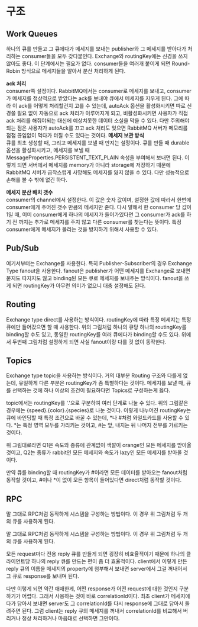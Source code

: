 # 구조 



## Work Queues 

하나의 큐를 만들고 그 큐에다가 메세지를 보내는 publisher와 그 메세지를 받아다가 처리하는 consumer들을 모두 갖다붙인다. Exchange와 routingKey에는 신경을 쓰지 않아도 좋다. 이 단계에서는 필요가 없다. consumer들을 여러개 붙이게 되면 Round-Robin 방식으로 메세지들을 알아서 분산 처리하게 된다.



**ack 처리**       
 consumer쪽 설정이다. RabbitMQ에서는 consumer로 메세지를 보내고, consumer가 메세지를 정상적으로 받았다는 ack를 보내야 큐에서 메세지를 지우게 된다. 그에 따라 이 ack를 어떻게 처리할건지 고를 수 있는데, autoAck 옵션을 활성화시키면 따로 신경쓸 필요 없이 자동으로 ack 처리가 이루어지게 되고, 비활성화시키면 사용자가 직접 ack 처리를 해줘야되는 대신에 예상치못한 데이터 소실을 막을 수 있다. 다만 주의해야되는 점은 사용자가 autoAck를 끄고 ack 처리도 잊으면 RabbitMQ 서버가 메모리를 점점 끊임없이 먹다가 터질 수도 있다는 것이다.
**메세지 보관 방식**        
큐를 최초 생성할 때, 그리고 메세지를 보낼 때 만지는 설정이다. 큐를 만들 때 durable 옵션을 활성화시키고, 메세지를 보낼 때 MessageProperties.PERSISTENT_TEXT_PLAIN 속성을 부여해서 보내면 된다. 이렇게 되면 서버에서 메세지를 memory가 아니라 storage에 저장하기 때문에 RabbitMQ 서버가 급작스럽게 사망해도 메세지를 잃지 않을 수 있다. 다만 성능적으로 손해를 볼 수 밖에 없긴 하다.


**메세지 분산 배치 갯수**     
consumer의 channel에서 설정한다. 이 값은 숫자 값이며, 설정한 값에 따라서 한번에 consumer에게 주어진 갯수 만큼의 메세지만 준다. 다시 말해서 한 consumer 당 값이 1일 때, 이미 consumer에게 하나의 메세지가 들어가있다면 그 consumer가 ack를 하기 전 까지는 추가로 메세지를 주지 않고 다른 consumer를 찾는다는 뜻이다. 특정 consumer에게 메세지가 몰리는 것을 방지하기 위해서 사용할 수 있다.



## Pub/Sub
여기서부터는 Exchange를 사용한다. 특히 Publisher-Subscriber의 경우 Exchange Type fanout을 사용한다. fanout은 publisher가 어떤 메세지를 Exchange로 보내면 묻지도 따지지도 않고 binding된 모든 큐로 메세지를 보내주는 방식이다. fanout을 쓰게 되면 routingKey가 아무런 의미가 없으니 대충 설정해도 된다.

## Routing 
Exchange type direct를 사용하는 방식이다. routingKey에 따라 특정 메세지는 특정 큐에만 들어갔으면 할 때 사용한다.
위의 그림처럼 하나의 큐당 하나의 routingKey를 binding할 수도 있고, 동일한 routingKey를 여러 큐에다가 binding할 수도 있다. 위에서 두번째 그림처럼 설정하게 되면 사실 fanout이랑 다를 것 없이 동작한다.



## Topics


Exchange type topic을 사용하는 방식이다. 거의 대부분 Routing 구조와 다를게 없는데, 유일하게 다른 부분은 routingKey가 좀 특별하다는 것이다. 메세지를 보낼 때, 큐를 선택하는 것에 하나 이상의 조건이 필요하다면 Topics로 구성하는게 옳다.

topic에서는 routingKey를 '.'으로 구분하여 여러 단계로 나눌 수 있다. 위의 그림같은 경우에는 {speed}.{color}.{species}로 나눈 것이다. 이렇게 나누어진 routingKey는 큐에 바인딩할 때 특정 조건으로 바꿀 수 있는데, *나 #처럼 와일드카드를 사용할 수 있다. *는 특정 영역 모두를 가리키는 것이고, #는 앞, 내지는 뒤 나머지 전부를 가르키는 것이다.

위 그림대로라면 Q1은 속도와 종류에 관계없이 색깔이 orange인 모든 메세지를 받아올 것이고, Q2는 종류가 rabbit인 모든 메세지와 속도가 lazy인 모든 메세지를 받아올 것이다.

만약 큐를 binding할 때 routingKey가 #이라면 모든 데이터를 받아오는 fanout처럼 동작할 것이고, #이나 *이 없이 모든 항목이 들어있다면 direct처럼 동작할 것이다.

## RPC 

말 그대로 RPC처럼 동작하게 시스템을 구성하는 방법이다. 이 경우 위 그림처럼 두 개의 큐를 사용하게 된다.



말 그대로 RPC처럼 동작하게 시스템을 구성하는 방법이다. 이 경우 위 그림처럼 두 개의 큐를 사용하게 된다.

모든 request마다 전용 reply 큐를 만들게 되면 굉장히 비효율적이기 때문에 하나의 클라이언트당 하나의 reply 큐를 만드는 편이 좀 더 효율적이다. client에서 이렇게 만든 reply 큐의 이름을 메세지의 property에 첨부해서 보내면 server에서 그걸 꺼내어서 그 큐로 response를 보내며 된다.

다만 이렇게 되면 약간 애매한게, 어떤 response가 어떤 request에 대한 것인지 구분하기가 어렵다. 그래서 사용하는 것이 바로 correlationId이다. 최초 client가 메세지에다가 담아서 보내면 server도 그 correlationId를 다시 response에 그대로 담아서 돌려주면 된다. 그럼 client는 reply 큐의 메세지를 꺼내서 correlationId를 비교해서 버리거나 정상 처리하거나 마음대로 선택하면 그만이다.







